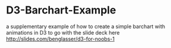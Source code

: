 # D3-Barchart-Example
a supplementary example of how to create a simple barchart with animations in D3 to go with the slide deck here http://slides.com/benglasser/d3-for-noobs-1
